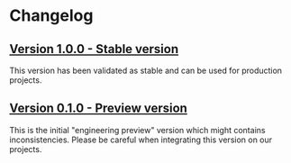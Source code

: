 # Changelog

## [Version 1.0.0 - Stable version](https://github.com/csquare-ai/prettier-config/releases/tag/1.0.0)

This version has been validated as stable and can be used for production projects.

## [Version 0.1.0 - Preview version](https://github.com/csquare-ai/prettier-config/releases/tag/0.1.0)

This is the initial "engineering preview" version which might contains inconsistencies.
Please be careful when integrating this version on our projects.
